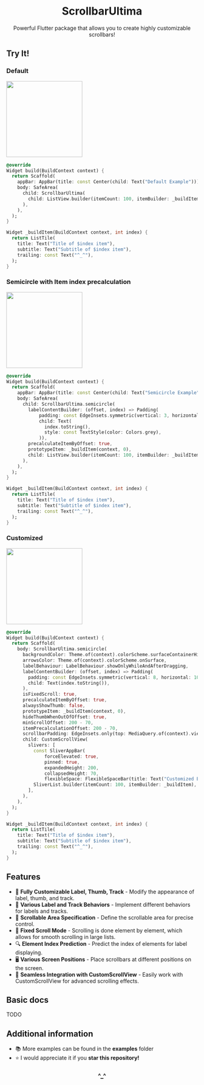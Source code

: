 <h1 id="header" align="center">
ScrollbarUltima
</h1>
<div id="header" align="center">
Powerful Flutter package that allows you to create highly customizable scrollbars!
</div>

## Try It!

### Default

<img src="https://github.com/C0ntrolDev/scrollbar_ultima/blob/main/docs/images/default_example.gif" width="200" />

```dart
@override
Widget build(BuildContext context) {
  return Scaffold(
    appBar: AppBar(title: const Center(child: Text("Default Example"))),
    body: SafeArea(
      child: ScrollbarUltima(
        child: ListView.builder(itemCount: 100, itemBuilder: _buildItem),
      ),
    ),
  );
}

Widget _buildItem(BuildContext context, int index) {
  return ListTile(
    title: Text("Title of $index item"),
    subtitle: Text("Subtitle of $index item"),
    trailing: const Text("^_^"),
  );
}
```

### Semicircle with Item index precalculation

<img src="https://github.com/C0ntrolDev/scrollbar_ultima/blob/main/docs/images/semicircle_example.gif" width="200" />

```dart
@override
Widget build(BuildContext context) {
  return Scaffold(
    appBar: AppBar(title: const Center(child: Text("Semicircle Example"))),
    body: SafeArea(
      child: ScrollbarUltima.semicircle(
        labelContentBuilder: (offset, index) => Padding(
            padding: const EdgeInsets.symmetric(vertical: 3, horizontal: 5),
            child: Text(
              index.toString(),
              style: const TextStyle(color: Colors.grey),
            )),
        precalculateItemByOffset: true,
        prototypeItem: _buildItem(context, 0),
        child: ListView.builder(itemCount: 100, itemBuilder: _buildItem),
      ),
    ),
  );
}

Widget _buildItem(BuildContext context, int index) {
  return ListTile(
    title: Text("Title of $index item"),
    subtitle: Text("Subtitle of $index item"),
    trailing: const Text("^_^"),
  );
}
```

### Customized

<img src="https://github.com/C0ntrolDev/scrollbar_ultima/blob/main/docs/images/customized_example.gif" width="200" />

```dart
@override
Widget build(BuildContext context) {
  return Scaffold(
    body: ScrollbarUltima.semicircle(
      backgroundColor: Theme.of(context).colorScheme.surfaceContainerHighest,
      arrowsColor: Theme.of(context).colorScheme.onSurface,
      labelBehaviour: LabelBehaviour.showOnlyWhileAndAfterDragging,
      labelContentBuilder: (offset, index) => Padding(
        padding: const EdgeInsets.symmetric(vertical: 8, horizontal: 10),
        child: Text(index.toString()),
      ),
      isFixedScroll: true,
      precalculateItemByOffset: true,
      alwaysShowThumb: false,
      prototypeItem: _buildItem(context, 0),
      hideThumbWhenOutOfOffset: true,
      minScrollOffset: 200 - 70,
      itemPrecalculationOffset: 200 - 70,
      scrollbarPadding: EdgeInsets.only(top: MediaQuery.of(context).viewPadding.vertical + 70),
      child: CustomScrollView(
        slivers: [
          const SliverAppBar(
              forceElevated: true,
              pinned: true,
              expandedHeight: 200,
              collapsedHeight: 70,
              flexibleSpace: FlexibleSpaceBar(title: Text("Customized Example"))),
          SliverList.builder(itemCount: 100, itemBuilder: _buildItem),
        ],
      ),
    ),
  );
}

Widget _buildItem(BuildContext context, int index) {
  return ListTile(
    title: Text("Title of $index item"),
    subtitle: Text("Subtitle of $index item"),
    trailing: const Text("^_^"),
  );
}
```

## Features

- 🎨 **Fully Customizable Label, Thumb, Track** - Modify the appearance of label, thumb, and track.
- 🔄 **Various Label and Track Behaviors** - Implement different behaviors for labels and tracks.
- 📏 **Scrollable Area Specification** - Define the scrollable area for precise control.
- 📌 **Fixed Scroll Mode** - Scrolling is done element by element, which allows for smooth scrolling in large lists.
- 🔍 **Element Index Prediction** - Predict the index of elements for label displaying.
- 🖥️ **Various Screen Positions** - Place scrollbars at different positions on the screen.
- 🧩 **Seamless Integration with CustomScrollView** - Easily work with CustomScrollView for advanced scrolling effects.

## Basic docs

TODO

## Additional information

- 📚 More examples can be found in the **examples** folder
- ⭐ I would appreciate it if you **star this repository!**

<h3 id="header" align="center">
^_^
</h3>
